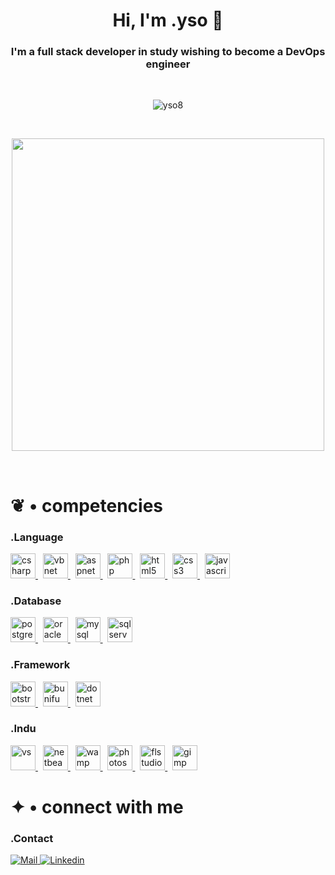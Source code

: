 <h1 align="center">Hi, I'm .yso 🙌</h1>
<h3 align="center">I'm a full stack developer in study wishing to become a DevOps engineer</h3>
<br>

<p align="middle"> 
  <img src="https://komarev.com/ghpvc/?username=yso8&label=.Views&color=736751&style=flat" alt="yso8" /> 
</p>

<br>
<p align="middle">  
<a href='https://svgshare.com/s/grN' ><img src='https://svgshare.com/i/grN.svg' width="500"/></a>
</p>
<br>

<h1 align="left">❦ • competencies</h1>

<h3 align="left">.Language</h3>
<p align="left"> 
<a href="https://www.w3schools.com/cs/" target="_blank" rel="noreferrer"> 
  <img src="https://i.ibb.co/5GZg2p0/c-sharp.png" alt="csharp" width="40" height="40"/> 
</a>
&nbsp;
<a href="https://fr.wikipedia.org/wiki/Visual_Basic_.NET" target="_blank" rel="noreferrer"> 
  <img src="https://i.ibb.co/yNVW5wh/vbnet.png" alt="vbnet" width="40" height="40"/> 
</a>
&nbsp;
<a href="https://dotnet.microsoft.com/en-us/apps/aspnet" target="_blank" rel="noreferrer"> 
  <img src="https://i.ibb.co/yfMGDhb/8a249700-64a4-11eb-9041-075beefc335c.png" alt="aspnet" width="40" height="40"/> 
</a>
&nbsp;
<a href="https://www.php.net" target="_blank" rel="noreferrer"> 
  <img src="https://i.ibb.co/CMs7gmW/php-logo-100px.png" alt="php" width="40" height="40"/> 
</a>
&nbsp; 
<a href="https://www.w3.org/html/" target="_blank" rel="noreferrer"> 
  <img src="https://i.ibb.co/x57t693/html-5-48px.png" alt="html5" width="40" height="40"/> 
</a>
&nbsp; 
<a href="https://www.w3schools.com/css/" target="_blank" rel="noreferrer"> 
  <img src="https://i.ibb.co/F5WsZRt/css3-100px.png" alt="css3" width="40" height="40"/> 
</a>
&nbsp;
<a href="https://developer.mozilla.org/en-US/docs/Web/JavaScript" target="_blank" rel="noreferrer"> 
  <img src="https://i.ibb.co/ypwngTs/javascript-100px.png" alt="javascript" width="40" height="40"/> 
</a>
</p>

<h3 align="left">.Database</h3>
<p align="left">
<a href="https://www.postgresql.org" target="_blank" rel="noreferrer"> 
  <img src="https://i.ibb.co/hfGZ7nW/postgresql-100px.png" alt="postgresql" width="40" height="40"/> 
</a>
&nbsp; 
<a href="https://www.oracle.com/" target="_blank" rel="noreferrer"> 
  <img src="https://i.ibb.co/RzMMrXG/oracle-logo-64px.png" alt="oracle" width="40" height="40"/> 
</a>
&nbsp; 
<a href="https://www.mysql.com/" target="_blank" rel="noreferrer"> 
  <img src="https://i.ibb.co/TtF16qB/My-SQL-Logo-48px.png" alt="mysql" width="40" height="40"/> 
</a>
&nbsp; 
<a href="https://www.microsoft.com/en-us/sql-server" target="_blank" rel="noreferrer"> 
  <img src="https://i.ibb.co/JQh6BHk/004741d0cd8e7face0e44392387ac18c.png" alt="sqlserver" width="40" height="40"/> 
</a>
</p>

<h3 align="left">.Framework</h3>
<p align="left">
<a href="https://getbootstrap.com" target="_blank" rel="noreferrer"> 
  <img src="https://i.ibb.co/LhjQMX0/bootstrap-64px.png" alt="bootstrap" width="40" height="40"/> 
</a>
&nbsp;
<a href="https://bunifuframework.com/" target="_blank" rel="noreferrer">
  <img src="https://i.ibb.co/7JZJhhZ/logo-thumb.png" alt="bunifu" width="40" height="40">
</a>
&nbsp;
<a href="https://dotnet.microsoft.com/" target="_blank" rel="noreferrer"> 
  <img src="https://i.ibb.co/4RMVTyz/NET-Core-Logo-svg.png" alt="dotnet" width="40" height="40"/> 
</a>
</p>

<h3 align="left">.Indu</h3>
<p align="left">
<a href="https://visualstudio.microsoft.com/fr/" target="_blank" rel="noreferrer"> 
  <img src="https://i.ibb.co/RSJLvmT/Visual-Studio-100px.png" alt="vs" width="40" height="40"/> 
</a>
&nbsp;
<a href="https://netbeans.apache.org/" target="_blank" rel="noreferrer"> 
  <img src="https://i.ibb.co/CJzfwzf/netbeans-64px.png" alt="netbeans" width="40" height="40"/> 
</a>
&nbsp;
<a href="https://www.wampserver.com/" target="_blank" rel="noreferrer"> 
  <img src="https://i.ibb.co/s2WWn9P/Wamp-Server-logo.png" alt="wamp" width="40" height="40"/> 
</a>
&nbsp;
<a href="https://www.photoshop.com/en" target="_blank" rel="noreferrer"> 
  <img src="https://i.ibb.co/djw7bB5/adobe-photoshop-52px.png" alt="photoshop" width="40" height="40"/> 
</a>
&nbsp;
<a href="https://www.image-line.com/" target="_blank" rel="noreferrer"> 
  <img src="https://i.ibb.co/brBFTQ4/fl-studio-64px.png" alt="flstudio" width="40" height="40"/> 
</a>
&nbsp;
<a href="https://www.gimp.org/" target="_blank" rel="noreferrer"> 
  <img src="https://i.ibb.co/kgwHJfP/gimp-100px.png" alt="gimp" width="40" height="40"/> 
</a>
</p>

<h1 align="left">✦ • connect with me</h1>

<h3 align="left">.Contact</h3>
<p align="left">
<a href="mailto:baptisteguillaumepro@gmail.com" target="_blank" rel="noreferrer">
  <img alt="Mail" src="https://img.shields.io/badge/Gmail-D14836?style=for-the-badge&logo=gmail&logoColor=white"/>
</a>
<a href="https://www.linkedin.com/in/baptiste-dev/" target="_blank" rel="noreferrer">
  <img alt="Linkedin" src="https://img.shields.io/badge/LinkedIn-0077B5?style=for-the-badge&logo=linkedin&logoColor=white" />
</a>
</p>

